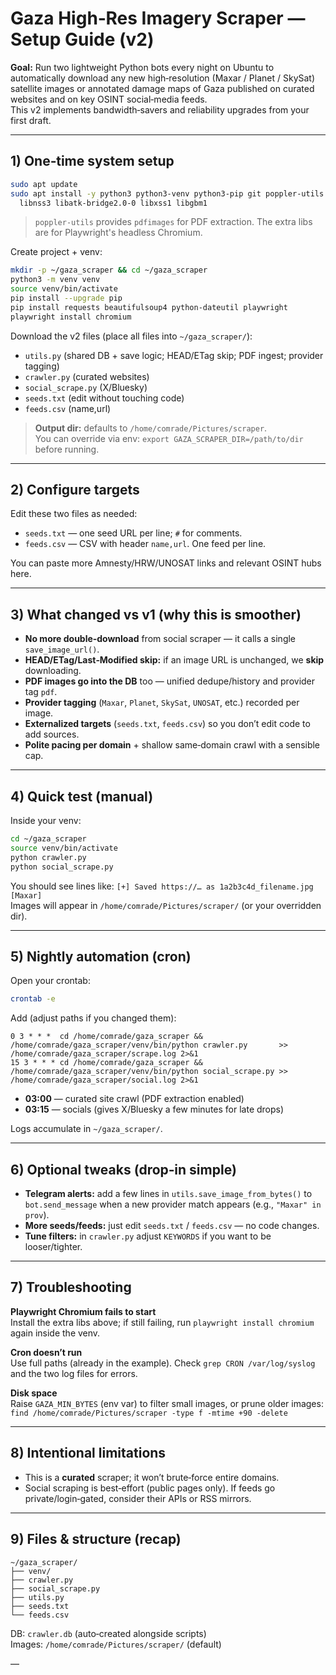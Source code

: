 # Gaza High‑Res Imagery Scraper — Setup Guide (v2)

**Goal:** Run two lightweight Python bots every night on Ubuntu to automatically download any new high‑resolution (Maxar / Planet / SkySat) satellite images or annotated damage maps of Gaza published on curated websites and on key OSINT social‑media feeds.  
This v2 implements bandwidth‑savers and reliability upgrades from your first draft.

---

## 1) One‑time system setup

```bash
sudo apt update
sudo apt install -y python3 python3-venv python3-pip git poppler-utils exiftool \
  libnss3 libatk-bridge2.0-0 libxss1 libgbm1
```

> `poppler-utils` provides `pdfimages` for PDF extraction. The extra libs are for Playwright's headless Chromium.

Create project + venv:
```bash
mkdir -p ~/gaza_scraper && cd ~/gaza_scraper
python3 -m venv venv
source venv/bin/activate
pip install --upgrade pip
pip install requests beautifulsoup4 python-dateutil playwright
playwright install chromium
```

Download the v2 files (place all files into `~/gaza_scraper/`):
- `utils.py`  (shared DB + save logic; HEAD/ETag skip; PDF ingest; provider tagging)
- `crawler.py` (curated websites)
- `social_scrape.py` (X/Bluesky)
- `seeds.txt` (edit without touching code)
- `feeds.csv` (name,url)


> **Output dir:** defaults to `/home/comrade/Pictures/scraper`.  
> You can override via env: `export GAZA_SCRAPER_DIR=/path/to/dir` before running.

---

## 2) Configure targets

Edit these two files as needed:

- `seeds.txt` — one seed URL per line; `#` for comments.
- `feeds.csv` — CSV with header `name,url`. One feed per line.

You can paste more Amnesty/HRW/UNOSAT links and relevant OSINT hubs here.

---

## 3) What changed vs v1 (why this is smoother)

- **No more double‑download** from social scraper — it calls a single `save_image_url()`.
- **HEAD/ETag/Last‑Modified skip:** if an image URL is unchanged, we **skip** downloading.
- **PDF images go into the DB** too — unified dedupe/history and provider tag `pdf`.
- **Provider tagging** (`Maxar`, `Planet`, `SkySat`, `UNOSAT`, etc.) recorded per image.
- **Externalized targets** (`seeds.txt`, `feeds.csv`) so you don’t edit code to add sources.
- **Polite pacing per domain** + shallow same‑domain crawl with a sensible cap.

---

## 4) Quick test (manual)

Inside your venv:
```bash
cd ~/gaza_scraper
source venv/bin/activate
python crawler.py
python social_scrape.py
```

You should see lines like: `[+] Saved https://… as 1a2b3c4d_filename.jpg [Maxar]`  
Images will appear in `/home/comrade/Pictures/scraper/` (or your overridden dir).

---

## 5) Nightly automation (cron)

Open your crontab:
```bash
crontab -e
```

Add (adjust paths if you changed them):
```
0 3 * * *  cd /home/comrade/gaza_scraper && /home/comrade/gaza_scraper/venv/bin/python crawler.py       >> /home/comrade/gaza_scraper/scrape.log 2>&1
15 3 * * * cd /home/comrade/gaza_scraper && /home/comrade/gaza_scraper/venv/bin/python social_scrape.py >> /home/comrade/gaza_scraper/social.log 2>&1
```

- **03:00** — curated site crawl (PDF extraction enabled)
- **03:15** — socials (gives X/Bluesky a few minutes for late drops)

Logs accumulate in `~/gaza_scraper/`.

---

## 6) Optional tweaks (drop‑in simple)

- **Telegram alerts:** add a few lines in `utils.save_image_from_bytes()` to `bot.send_message` when a new provider match appears (e.g., `"Maxar" in prov`).
- **More seeds/feeds:** just edit `seeds.txt` / `feeds.csv` — no code changes.
- **Tune filters:** in `crawler.py` adjust `KEYWORDS` if you want to be looser/tighter.

---

## 7) Troubleshooting

**Playwright Chromium fails to start**  
Install the extra libs above; if still failing, run `playwright install chromium` again inside the venv.

**Cron doesn’t run**  
Use full paths (already in the example). Check `grep CRON /var/log/syslog` and the two log files for errors.

**Disk space**  
Raise `GAZA_MIN_BYTES` (env var) to filter small images, or prune older images:  
`find /home/comrade/Pictures/scraper -type f -mtime +90 -delete`

---

## 8) Intentional limitations

- This is a **curated** scraper; it won’t brute‑force entire domains.
- Social scraping is best‑effort (public pages only). If feeds go private/login‑gated, consider their APIs or RSS mirrors.

---

## 9) Files & structure (recap)

```
~/gaza_scraper/
├── venv/
├── crawler.py
├── social_scrape.py
├── utils.py
├── seeds.txt
└── feeds.csv
```

DB: `crawler.db` (auto‑created alongside scripts)  
Images: `/home/comrade/Pictures/scraper/` (default)

—
